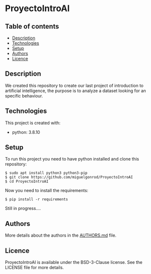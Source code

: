 # ProyectoIntroAI

## Table of contents
* [Description](#description)
* [Technologies](#technologies)
* [Setup](#setup)
* [Authors](#authors)
* [Licence](#licence)

## Description
We created this repository to create our last project of introduction to artificial intelligence, the purpose is to analyze a dataset looking for an specific behaviour.

## Technologies
This project is created with:
* python: 3.8.10

## Setup
To run this project you need to have python installed and clone this repository:
```
$ sudo apt install python3 python3-pip
$ git clone https://github.com/miguelgonrod/ProyectoIntroAI
$ cd ProyectoIntroAI
```

Now you need to install the requirements:
```
$ pip install -r requirements
```

Still in progress....

## Authors
More details about the authors in the [AUTHORS.md](https://github.com/miguelgonrod/ProyectoIntroAI/blob/main/AUTHORS.md) file.

## Licence
ProyectoIntroAI is available under the BSD-3-Clause license. See the LICENSE file for more details.
